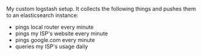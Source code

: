 My custom logstash setup. It collects the following things and pushes them to an elasticsearch instance:

* pings local router every minute
* pings my ISP's website every minute
* pings google.com every minute
* queries my ISP's usage daily

